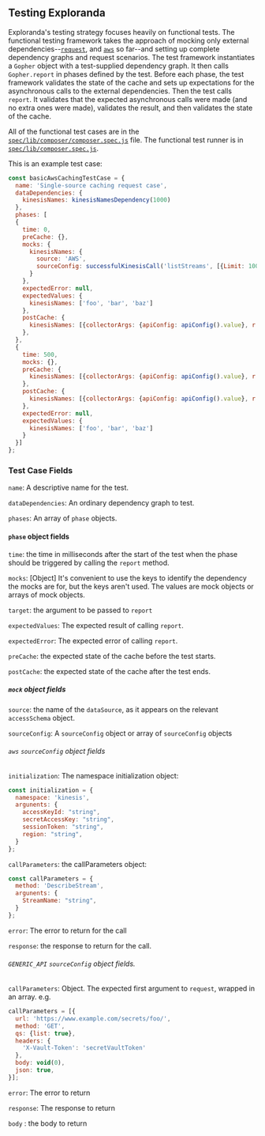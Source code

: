 ## Testing Exploranda

Exploranda's testing strategy focuses heavily on functional tests. The
functional testing framework takes the approach of mocking only external
dependencies--[`request`](../spec/requestMock.js), and [`aws`](../spec/awsMock.js)
so far--and setting up complete dependency graphs and request scenarios.
The test framework instantiates a `Gopher` object with a test-supplied
dependency graph. It then calls `Gopher.report` in phases defined by
the test. Before each phase, the test framework validates the state
of the cache and sets up expectations for the asynchronous calls to the
external dependencies. Then the test calls `report`. It validates that
the expected asynchronous calls were made (and no extra ones were made),
validates the result, and then validates the state of the cache.

All of the functional test cases are in the [`spec/lib/composer/composer.spec.js`](../spec/lib/composer/composer.spec.js)
file. The functional test runner is in  [`spec/lib/composer.spec.js`](../spec/lib/composer.spec.js).

This is an example test case: 

```javascript
const basicAwsCachingTestCase = {
  name: 'Single-source caching request case',
  dataDependencies: {
    kinesisNames: kinesisNamesDependency(1000)
  },
  phases: [
  {
    time: 0,
    preCache: {},
    mocks: {
      kinesisNames: {
        source: 'AWS',
        sourceConfig: successfulKinesisCall('listStreams', [{Limit: 100}], {StreamNames: ['foo', 'bar', 'baz']})
      }
    },
    expectedError: null,
    expectedValues: {
      kinesisNames: ['foo', 'bar', 'baz']
    },
    postCache: {
      kinesisNames: [{collectorArgs: {apiConfig: apiConfig().value}, r: ['foo', 'bar', 'baz']}]
    },
  },
  {
    time: 500,
    mocks: {},
    preCache: {
      kinesisNames: [{collectorArgs: {apiConfig: apiConfig().value}, r: ['foo', 'bar', 'baz']}]
    },
    postCache: {
      kinesisNames: [{collectorArgs: {apiConfig: apiConfig().value}, r: ['foo', 'bar', 'baz']}]
    },
    expectedError: null,
    expectedValues: {
      kinesisNames: ['foo', 'bar', 'baz']
    }
  }]
};
```

### Test Case Fields

`name`: A descriptive name for the test.

`dataDependencies`: An ordinary dependency graph to test.

`phases`: An array of `phase` objects.

#### `phase` object fields

`time`: the time in milliseconds after the start of the test when the phase
should be triggered by calling the `report` method.

`mocks`: [Object] It's convenient to use the keys to identify the dependency
the mocks are for, but the keys aren't used. The values are mock objects
or arrays of mock objects.

`target`: the argument to be passed to `report`

`expectedValues`: The expected result of calling `report`.

`expectedError`: The expected error of calling `report`.

`preCache`: the expected state of the cache before the test starts.

`postCache`: the expected state of the cache after the test ends.

##### `mock` object fields 

`source`: the name of the `dataSource`, as it appears on the relevant
`accessSchema` object. 

`sourceConfig`: A `sourceConfig` object or array of `sourceConfig` objects

###### `aws` `sourceConfig` object fields

`initialization`: The namespace initialization object: 

```javascript
const initialization = {
  namespace: 'kinesis',
  argunents: {
    accessKeyId: "string",
    secretAccessKey: "string",
    sessionToken: "string",
    region: "string",
  }
};
``` 

`callParameters`: the callParameters object:

```javascript
const callParameters = {
  method: 'DescribeStream',
  argunents: {
    StreamName: "string",
  }
};
``` 

`error`: The error to return for the call

`response`: the response to return for the call.

###### `GENERIC_API` `sourceConfig` object fields.

`callParameters`: Object. The expected first argument to `request`, wrapped
in an array.  e.g.

```javascript
callParameters = [{
  url: 'https://www.example.com/secrets/foo/',
  method: 'GET',
  qs: {list: true},
  headers: {
    'X-Vault-Token': 'secretVaultToken'
  },
  body: void(0),
  json: true,
}];
```

`error`: The error to return

`response`: The response to return

`body` : the body to return


